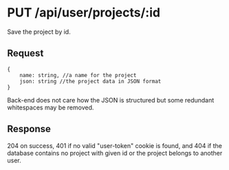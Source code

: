 # PUT /api/user/projects/:id

Save the project by id.

## Request

```
{
    name: string, //a name for the project
    json: string //the project data in JSON format
}
```

Back-end does not care how the JSON is structured but some redundant whitespaces may be removed.

## Response

204 on success, 401 if no valid "user-token" cookie is found, and 404 if the database contains no project with given id or the project belongs to another user.
